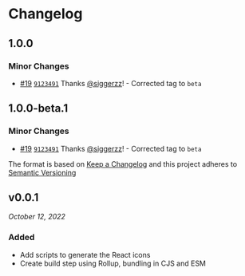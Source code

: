 # Changelog

## 1.0.0

### Minor Changes

- [#19](https://github.com/siggerzz/pie/pull/19) [`9123491`](https://github.com/siggerzz/pie/commit/9123491aa0359790a45dc6918c54b71e121678a5) Thanks [@siggerzz](https://github.com/siggerzz)! - Corrected tag to `beta`

## 1.0.0-beta.1

### Minor Changes

- [#19](https://github.com/siggerzz/pie/pull/19) [`9123491`](https://github.com/siggerzz/pie/commit/9123491aa0359790a45dc6918c54b71e121678a5) Thanks [@siggerzz](https://github.com/siggerzz)! - Corrected tag to `beta`

The format is based on [Keep a Changelog](http://keepachangelog.com/en/1.0.0/)
and this project adheres to [Semantic Versioning](http://semver.org/spec/v2.0.0.html)

## v0.0.1

_October 12, 2022_

### Added

- Add scripts to generate the React icons
- Create build step using Rollup, bundling in CJS and ESM
